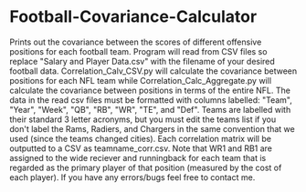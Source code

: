 # Football-Covariance-Calculator
Prints out the covariance between the scores of different offensive positions for each football team.
Program will read from CSV files so replace "Salary and Player Data.csv" with the filename of your desired football data.
Correlation_Calv_CSV.py will calculate the covariance between positions for each NFL team while Correlation_Calc_Aggregate.py will calculate the covariance between positions in terms of the entire NFL.
The data in the read csv files must be formatted with columns labelled: "Team", "Year", "Week", "QB", "RB", "WR", "TE", and "Def". 
Teams are labelled with their standard 3 letter acronyms, but you must edit the teams list if you don't label the Rams, Radiers, and Chargers in the same convention that we used (since the teams changed cities).
Each correlation matrix will be outputted to a CSV as teamname_corr.csv.
Note that WR1 and RB1 are assigned to the wide reciever and runningback for each team that is regarded as the primary player of that position (measured by the cost of each player).
If you have any errors/bugs feel free to contact me.
